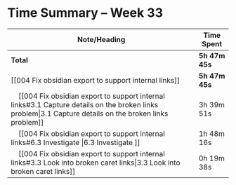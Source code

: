 # Time Summary – Week 33

| Note/Heading | Time Spent |
|--------------|------------|
| **Total** | **5h 47m 45s** |
| [[004 Fix obsidian export to support internal links]] | **5h 47m 45s** |
| &nbsp;&nbsp;&nbsp;&nbsp;[[004 Fix obsidian export to support internal links#3.1 Capture details on the broken links problem\|3.1 Capture details on the broken links problem]] | 3h 39m 51s |
| &nbsp;&nbsp;&nbsp;&nbsp;[[004 Fix obsidian export to support internal links#6.3 Investigate \|6.3 Investigate ]] | 1h 48m 16s |
| &nbsp;&nbsp;&nbsp;&nbsp;[[004 Fix obsidian export to support internal links#3.3 Look into broken caret links\|3.3 Look into broken caret links]] | 0h 19m 38s |

